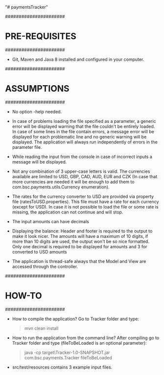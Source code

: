 "# paymentsTracker" 


######################
# PRE-REQUISITES #####
######################

- Git, Maven and Java 8 installed and configured in your computer.
	
	
######################
# ASSUMPTIONS ########
######################

- No option -help needed. 

- In case of problems loading the file specified as a parameter, a generic error will be displayed 
warning that the file couldn't be entirely loaded.  In case of some lines in the file contain
errors, a message error will be displayed for each problematic line and no generic warning will be displayed.
The application will always run independently of errors in the parameter file.

- While reading the input from the console in case of incorrect inputs a message will be displayed.

- Not any combination of 3 upper-case letters is valid. The currencies available are limited to 
USD, GBP, CAD, AUD, EUR and CZK (In case that more currencies are needed it will be enough to add 
them to com.bsc.payments.utils.Currency enumeration). 

- The rates for the currency converter to USD are provided via property file (ratesToUSD.properties). This
file must have a rate for each currency (except for USD). In case it is not possible to load the file or some 
rate is missing, the application can not continue and will stop.

- The input amounts can have decimals

- Displaying the balance:
	Header and footer is required to the output to make it look nicer.
	The amounts will have a maximum of 10 digits, if more than 10 digits are used, the output won't be so nice formatted.
	Only one decimal is required to be displayed for amounts and 3 for converted to USD amounts

- The application is thread-safe always that the Model and View are accessed through the controller.

######################
# HOW-TO #############
######################
- How to compile the application?
 Go to Tracker folder and type:
  > mvn clean install

- How to run the application from the command line?
 After compiling go to Tracker folder and type (fileToBeLoaded is an optional parameter):
  > java -cp target\Tracker-1.0-SNAPSHOT.jar com.bsc.payments.Tracker fileToBeLoaded
  
- src/test/resources contains 3 example input files.


